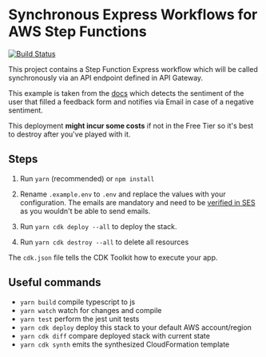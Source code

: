 # Synchronous Express Workflows for AWS Step Functions

[![Build Status](https://github.com/ryands17/step-function-sync-workflow/actions/workflows/main.yml/badge.svg)](https://github.com/ryands17/step-function-sync-workflow/actions/workflows/main.yml)

This project contains a Step Function Express workflow which will be called synchronously via an API endpoint defined in API Gateway.

This example is taken from the [docs](https://aws.amazon.com/blogs/compute/new-synchronous-express-workflows-for-aws-step-functions/) which detects the sentiment of the user that filled a feedback form and notifies via Email in case of a negative sentiment.

This deployment **might incur some costs** if not in the Free Tier so it's best to destroy after you've played with it.

## Steps

1. Run `yarn` (recommended) or `npm install`

2. Rename `.example.env` to `.env` and replace the values with your configuration. The emails are mandatory and need to be [verified in SES](https://docs.aws.amazon.com/ses/latest/DeveloperGuide/verify-email-addresses.html) as you wouldn't be able to send emails.

3. Run `yarn cdk deploy --all` to deploy the stack.

4. Run `yarn cdk destroy --all` to delete all resources

The `cdk.json` file tells the CDK Toolkit how to execute your app.

## Useful commands

- `yarn build` compile typescript to js
- `yarn watch` watch for changes and compile
- `yarn test` perform the jest unit tests
- `yarn cdk deploy` deploy this stack to your default AWS account/region
- `yarn cdk diff` compare deployed stack with current state
- `yarn cdk synth` emits the synthesized CloudFormation template
